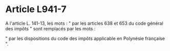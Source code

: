 # Article L941-7

A l'article L. 141-13, les mots : " par les articles 638 et 653 du code général des impôts " sont remplacés par les mots :

" par les dispositions du code des impôts applicable en Polynésie française ".
